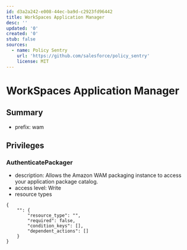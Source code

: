 ```yaml
---
id: d3a2a242-e008-44ec-ba9d-c2923fd96442
title: WorkSpaces Application Manager
desc: ''
updated: '0'
created: '0'
stub: false
sources:
  - name: Policy Sentry
    url: 'https://github.com/salesforce/policy_sentry'
    license: MIT
---
```

# WorkSpaces Application Manager
## Summary
- prefix: wam
## Privileges
### AuthenticatePackager
- description: Allows the Amazon WAM packaging instance to access your application package catalog.
- access level: Write
- resource types
```
{
    "": {
        "resource_type": "",
        "required": false,
        "condition_keys": [],
        "dependent_actions": []
    }
}
```
